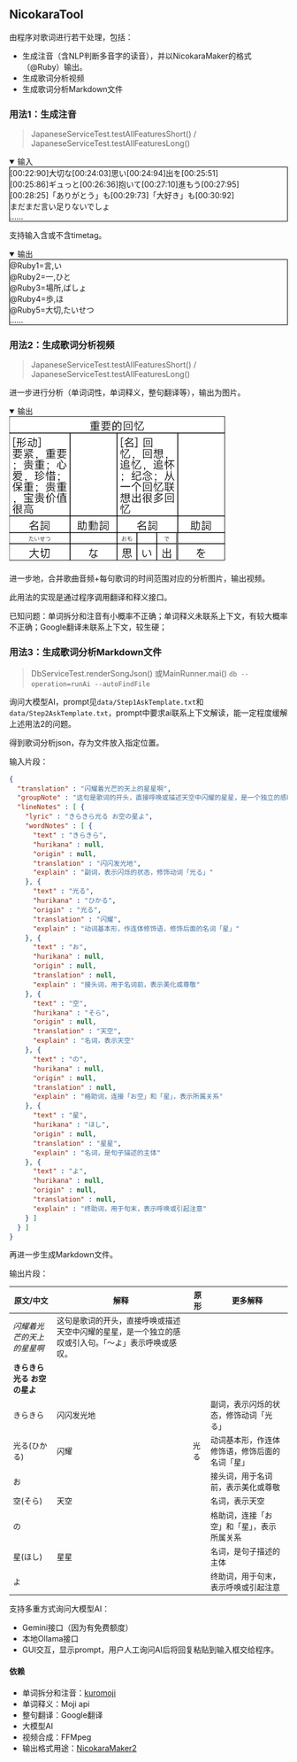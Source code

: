 ## NicokaraTool

由程序对歌词进行若干处理，包括：

- 生成注音（含NLP判断多音字的读音），并以NicokaraMaker的格式（@Ruby）输出。
- 生成歌词分析视频
- 生成歌词分析Markdown文件

### 用法1：生成注音

> JapaneseServiceTest.testAllFeaturesShort() / JapaneseServiceTest.testAllFeaturesLong()

<details open>
    <summary>输入</summary>
    <div style="border: 1px solid black">
        [00:22:90]大切な[00:24:03]思い[00:24:94]出を[00:25:51]<br>
        [00:25:86]ギュっと[00:26:36]抱いて[00:27:10]進もう[00:27:95]<br>
        [00:28:25]「ありがとう」も[00:29:73]「大好き」も[00:30:92]<br>
        まだまだ言い足りないでしょ<br>
        ……<br>
    </div>
</details>

支持输入含或不含timetag。

<details open>
    <summary>输出</summary>
    <div style="border: 1px solid black">
        @Ruby1=言,い<br>
        @Ruby2=一,ひと<br>
        @Ruby3=場所,ばしょ<br>
        @Ruby4=歩,ほ<br>
        @Ruby5=大切,たいせつ<br>
        ……<br>
    </div>
</details>

### 用法2：生成歌词分析视频

> JapaneseServiceTest.testAllFeaturesShort() / JapaneseServiceTest.testAllFeaturesLong()

进一步进行分析（单词词性，单词释义，整句翻译等），输出为图片。

<details open>
    <summary>输出</summary>
    <img src="./doc/1.png" alt="">
</details>

进一步地，合并歌曲音频+每句歌词的时间范围对应的分析图片，输出视频。

此用法的实现是通过程序调用翻译和释义接口。

已知问题：单词拆分和注音有小概率不正确；单词释义未联系上下文，有较大概率不正确；Google翻译未联系上下文，较生硬；

### 用法3：生成歌词分析Markdown文件

> DbServiceTest.renderSongJson()
> 或MainRunner.mai() `db --operation=runAi --autoFindFile`

询问大模型AI，prompt见`data/Step1AskTemplate.txt`和`data/Step2AskTemplate.txt`，prompt中要求ai联系上下文解读，能一定程度缓解上述用法2的问题。

得到歌词分析json，存为文件放入指定位置。

输入片段：

```json
{
  "translation" : "闪耀着光芒的天上的星星啊",
  "groupNote" : "这句是歌词的开头，直接呼唤或描述天空中闪耀的星星，是一个独立的感叹或引入句。「〜よ」表示呼唤或感叹。",
  "lineNotes" : [ {
    "lyric" : "きらきら光る お空の星よ",
    "wordNotes" : [ {
      "text" : "きらきら",
      "hurikana" : null,
      "origin" : null,
      "translation" : "闪闪发光地",
      "explain" : "副词，表示闪烁的状态，修饰动词「光る」"
    }, {
      "text" : "光る",
      "hurikana" : "ひかる",
      "origin" : "光る",
      "translation" : "闪耀",
      "explain" : "动词基本形，作连体修饰语，修饰后面的名词「星」"
    }, {
      "text" : "お",
      "hurikana" : null,
      "origin" : null,
      "translation" : null,
      "explain" : "接头词，用于名词前，表示美化或尊敬"
    }, {
      "text" : "空",
      "hurikana" : "そら",
      "origin" : null,
      "translation" : "天空",
      "explain" : "名词，表示天空"
    }, {
      "text" : "の",
      "hurikana" : null,
      "origin" : null,
      "translation" : null,
      "explain" : "格助词，连接「お空」和「星」，表示所属关系"
    }, {
      "text" : "星",
      "hurikana" : "ほし",
      "origin" : null,
      "translation" : "星星",
      "explain" : "名词，是句子描述的主体"
    }, {
      "text" : "よ",
      "hurikana" : null,
      "origin" : null,
      "translation" : null,
      "explain" : "终助词，用于句末，表示呼唤或引起注意"
    } ]
  } ]
}
```

再进一步生成Markdown文件。

输出片段：

| 原文/中文               | 解释                                                                       | 原形  | 更多解释                                                |
| ------------------- | ------------------------------------------------------------------------ | --- | --------------------------------------------------- |
| _闪耀着光芒的天上的星星啊_      | 这句是歌词的开头，直接呼唤或描述天空中闪耀的星星，是一个独立的感叹或引入句。「〜よ」表示呼唤或感叹。                       ||     |                                                     
| **きらきら光る お空の星よ**    ||                                                                          |     |                                                     
| きらきら                | 闪闪发光地                                                                    |     | 副词，表示闪烁的状态，修饰动词「光る」                                 |
| 光る(ひかる)             | 闪耀                                                                       | 光る  | 动词基本形，作连体修饰语，修饰后面的名词「星」                             |
| お                   |                                                                          |     | 接头词，用于名词前，表示美化或尊敬                                   |
| 空(そら)               | 天空                                                                       |     | 名词，表示天空                                             |
| の                   |                                                                          |     | 格助词，连接「お空」和「星」，表示所属关系                               |
| 星(ほし)               | 星星                                                                       |     | 名词，是句子描述的主体                                         |
| よ                   |                                                                          |     | 终助词，用于句末，表示呼唤或引起注意                                  |

支持多重方式询问大模型AI：

- Gemini接口（因为有免费额度）
- 本地Ollama接口
- GUI交互，显示prompt，用户人工询问AI后将回复粘贴到输入框交给程序。

#### 依赖

- 单词拆分和注音：[kuromoji](https://github.com/atilika/kuromoji)  
- 单词释义：Moji api  
- 整句翻译：Google翻译
- 大模型AI
- 视频合成：FFMpeg
- 输出格式用途：[NicokaraMaker2](https://shinta.coresv.com/old-logs/nicokaramaker2-jpn/)